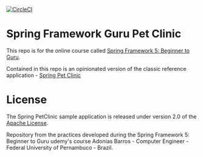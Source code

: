 [![CircleCI](https://circleci.com/gh/adoniasvsbarros/sfg-pet-clinic.svg?style=svg)](https://circleci.com/gh/adoniasvsbarros/sfg-pet-clinic)

# Spring Framework Guru Pet Clinic

This repo is for the online course called [Spring Framework 5: Beginner to Guru](https://www.udemy.com/spring-framework-5-beginner-to-guru/?couponCode=GITHUB_SFGPETCLINIC).

Contained in this repo is an opinionated version of the classic reference application - [Spring Pet Clinic](https://github.com/spring-projects/spring-petclinic)



# License

The Spring PetClinic sample application is released under version 2.0 of the [Apache License](http://www.apache.org/licenses/LICENSE-2.0).

Repository from the practices developed during the Spring Framework 5: Beginner to Guru udemy's course
Adonias Barros - Computer Engineer - Federal University of Pernambuco - Brazil.
